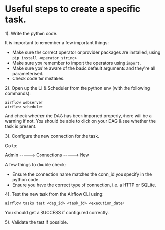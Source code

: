 # Useful steps to create a specific task.

1). Write the python code.

It is important to remember a few important things:
* Make sure the correct operator or provider packages are installed, using ```pip install <operator_string>```
* Make sure you remember to import the operators using ```import```.
* Make sure you're aware of the basic default arguments and they're all parameterised.
* Check code for mistakes.

2). Open up the UI & Scheduler from the python env (with the following commands):

```airflow webserver```\
```airflow scheduler```

And check whether the DAG has been imported properly, there will be a warning if not. You should be able to click on your DAG & see whether the task is present.

3). Configure the new connection for the task.

Go to:

Admin -----> Connections -----> New

A few things to double check:

* Ensure the connection name matches the conn_id you specify in the python code.
* Ensure you have the correct type of connection, i.e. a HTTP or SQLite.

4). Test the new task from the Airflow CLI using:

```airflow tasks test <dag_id> <task_id> <execution_date>```

You should get a SUCCESS if configured correctly.

5). Validate the test if possible.